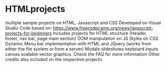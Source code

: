 # HTMLprojects
multiple sample projects on HTML, Javascript and CSS
Developed on Visual Studio Code 
based on: https://www.freecodecamp.org/news/javascript-projects-for-beginners
Includes projects for 
  HTML structure (Header, footer, nav bar, page main section)
  DOM manipulation on JS
  Styles on CSS
  Dynamic Menu bar implementation with HTML and JQuery (works from either the file system or from a server)
  Modals
  slideshows
  keyboard inputs
  canvas
  scalable vector graphics.
  Check the FAQ for more information
Other credits also included on the respective projects
